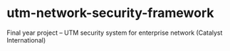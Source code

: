 # utm-network-security-framework
Final year project – UTM security system for enterprise network (Catalyst International)
